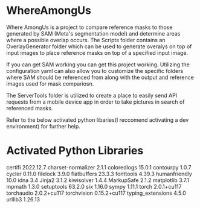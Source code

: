 # WhereAmongUs
Where AmongUs is a project to compare reference masks to those generated by SAM
(Meta's segmentation model) and determine areas where a possible overlap occurs.
The Scripts folder contains an OverlayGenerator folder which can be used to generate
overalys on top of input images to place reference masks on top of a specified input
image.

If you can get SAM working you can get this project working. Utilizing the configuration
yaml can also allow you to customize the specific folders where SAM should be referenced
from along with the output and reference images used for mask compariosn.

The ServerTools folder is utilized to create a place to easily send API requests from
a mobile device app in order to take pictures in search of referenced masks.

Refer to the below activated python libaries(I reccomend activating a dev environment) for
further help.

# Activated Python Libraries
certifi            2022.12.7
charset-normalizer 2.1.1
coloredlogs        15.0.1
contourpy          1.0.7
cycler             0.11.0
filelock           3.9.0
flatbuffers        23.3.3
fonttools          4.39.3
humanfriendly      10.0
idna               3.4
Jinja2             3.1.2
kiwisolver         1.4.4
MarkupSafe         2.1.2
matplotlib         3.7.1
mpmath             1.3.0
setuptools         63.2.0
six                1.16.0
sympy              1.11.1
torch              2.0.1+cu117
torchaudio         2.0.2+cu117
torchvision        0.15.2+cu117
typing_extensions  4.5.0
urllib3            1.26.13

